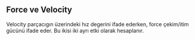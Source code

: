 ## Force ve Velocity

Velocity parçacıgın üzerindeki hız degerini ifade ederken, force çekim/itim gücünü ifade eder. Bu ikisi iki ayrı etki olarak hesaplanır.
